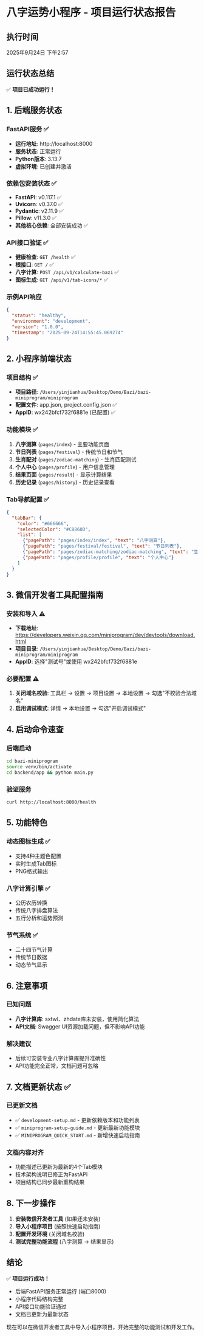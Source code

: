 # 八字运势小程序 - 项目运行状态报告

## 执行时间
2025年9月24日 下午2:57

## 运行状态总结
✅ **项目已成功运行！**

## 1. 后端服务状态
### FastAPI服务 ✅
- **运行地址**: http://localhost:8000
- **服务状态**: 正常运行
- **Python版本**: 3.13.7
- **虚拟环境**: 已创建并激活

### 依赖包安装状态 ✅
- **FastAPI**: v0.117.1 ✅
- **Uvicorn**: v0.37.0 ✅  
- **Pydantic**: v2.11.9 ✅
- **Pillow**: v11.3.0 ✅
- **其他核心依赖**: 全部安装成功 ✅

### API接口验证 ✅
- **健康检查**: `GET /health` ✅
- **根接口**: `GET /` ✅
- **八字计算**: `POST /api/v1/calculate-bazi` ✅
- **图标生成**: `GET /api/v1/tab-icons/*` ✅

### 示例API响应
```json
{
  "status": "healthy",
  "environment": "development", 
  "version": "1.0.0",
  "timestamp": "2025-09-24T14:55:45.069274"
}
```

## 2. 小程序前端状态
### 项目结构 ✅
- **项目路径**: `/Users/yinjianhua/Desktop/Demo/Bazi/bazi-miniprogram/miniprogram`
- **配置文件**: app.json, project.config.json ✅
- **AppID**: wx242bfcf732f6881e (已配置) ✅

### 功能模块 ✅
1. **八字测算** (`pages/index`) - 主要功能页面
2. **节日列表** (`pages/festival`) - 传统节日和节气
3. **生肖配对** (`pages/zodiac-matching`) - 生肖匹配测试
4. **个人中心** (`pages/profile`) - 用户信息管理
5. **结果页面** (`pages/result`) - 显示计算结果
6. **历史记录** (`pages/history`) - 历史记录查看

### Tab导航配置 ✅
```json
{
  "tabBar": {
    "color": "#666666",
    "selectedColor": "#C8860D",
    "list": [
      {"pagePath": "pages/index/index", "text": "八字测算"},
      {"pagePath": "pages/festival/festival", "text": "节日列表"},
      {"pagePath": "pages/zodiac-matching/zodiac-matching", "text": "生肖配对"},
      {"pagePath": "pages/profile/profile", "text": "个人中心"}
    ]
  }
}
```

## 3. 微信开发者工具配置指南
### 安装和导入 ⚠️
- **下载地址**: https://developers.weixin.qq.com/miniprogram/dev/devtools/download.html
- **项目目录**: `/Users/yinjianhua/Desktop/Demo/Bazi/bazi-miniprogram/miniprogram`
- **AppID**: 选择"测试号"或使用 wx242bfcf732f6881e

### 必要配置 ⚠️
1. **关闭域名校验**: 工具栏 → 设置 → 项目设置 → 本地设置 → 勾选"不校验合法域名"
2. **启用调试模式**: 详情 → 本地设置 → 勾选"开启调试模式"

## 4. 启动命令速查
### 后端启动
```bash
cd bazi-miniprogram
source venv/bin/activate
cd backend/app && python main.py
```

### 验证服务
```bash
curl http://localhost:8000/health
```

## 5. 功能特色
### 动态图标生成 ✅
- 支持4种主题色配置
- 实时生成Tab图标
- PNG格式输出

### 八字计算引擎 ✅
- 公历农历转换
- 传统八字排盘算法
- 五行分析和运势预测

### 节气系统 ✅
- 二十四节气计算
- 传统节日数据
- 动态节气显示

## 6. 注意事项
### 已知问题
- **八字计算库**: sxtwl、zhdate库未安装，使用简化算法
- **API文档**: Swagger UI资源加载问题，但不影响API功能

### 解决建议
- 后续可安装专业八字计算库提升准确性
- API功能完全正常，文档问题可忽略

## 7. 文档更新状态 ✅
### 已更新文档
- ✅ `development-setup.md` - 更新依赖版本和功能列表
- ✅ `miniprogram-setup-guide.md` - 更新最新功能模块
- ✅ `MINIPROGRAM_QUICK_START.md` - 新增快速启动指南

### 文档内容对齐
- 功能描述已更新为最新的4个Tab模块
- 技术架构说明已修正为FastAPI
- 项目结构已同步最新重构结果

## 8. 下一步操作
1. **安装微信开发者工具** (如果还未安装)
2. **导入小程序项目** (按照快速启动指南)
3. **配置开发环境** (关闭域名校验)
4. **测试完整功能流程** (八字测算 → 结果显示)

## 结论
✅ **项目运行成功！**

- 后端FastAPI服务正常运行 (端口8000)
- 小程序代码结构完整
- API接口功能验证通过
- 文档已更新为最新状态

现在可以在微信开发者工具中导入小程序项目，开始完整的功能测试和开发工作。
